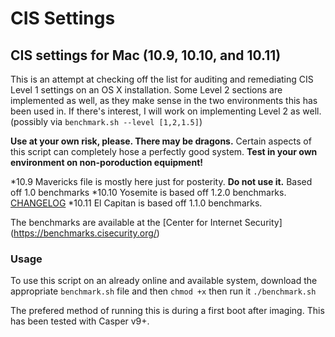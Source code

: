 CIS Settings
========

## CIS settings for Mac (10.9, 10.10, and 10.11)

This is an attempt at checking off the list for auditing and remediating CIS Level 1 settings on an OS X installation. Some Level 2 sections are implemented as well, as they make sense in the two environments this has been used in. If there's interest, I will work on implementing Level 2 as well. (possibly via `benchmark.sh --level [1,2,1.5]`)

**Use at your own risk, please. There may be dragons.** Certain aspects of this script can completely hose a perfectly good system. **Test in your own environment on non-poroduction equipment!**

*10.9 Mavericks file is mostly here just for posterity. **Do not use it.** Based off 1.0 benchmarks
*10.10 Yosemite is based off 1.2.0 benchmarks. [CHANGELOG](https://github.com/krispayne/CIS-Settings/commit/e773ac921c75a4b2a656be1dff80e0a0cabcc111#commitcomment-17942167)
*10.11 El Capitan is based off 1.1.0 benchmarks.

The benchmarks are available at the [Center for Internet Security] (https://benchmarks.cisecurity.org/)

### Usage

To use this script on an already online and available system, download the appropriate `benchmark.sh` file and then `chmod +x` then run it `./benchmark.sh`

The prefered method of running this is during a first boot after imaging. This has been tested with Casper v9+.
